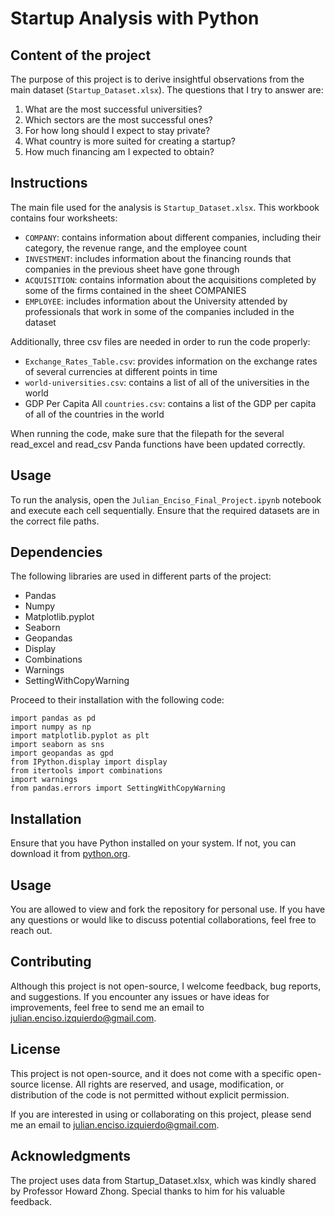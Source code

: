 # Startup Analysis with Python

## Content of the project
The purpose of this project is to derive insightful observations from the main dataset (`Startup_Dataset.xlsx`). The questions that I try to answer are:
1) What are the most successful universities?
2) Which sectors are the most successful ones?
3) For how long should I expect to stay private?
4) What country is more suited for creating a startup?
5) How much financing am I expected to obtain?


## Instructions
The main file used for the analysis is `Startup_Dataset.xlsx`. This workbook contains four worksheets:
- `COMPANY`: contains information about different companies, including their category, the revenue range, and the employee count
- `INVESTMENT`: includes information about the financing rounds that companies in the previous sheet have gone through
- `ACQUISITION`: contains information about the acquisitions completed by some of the firms contained in the sheet COMPANIES
- `EMPLOYEE`: includes information about the University attended by professionals that work in some of the companies included in the dataset

Additionally, three csv files are needed in order to run the code properly:
- `Exchange_Rates_Table.csv`: provides information on the exchange rates of several currencies at different points in time
- `world-universities.csv`: contains a list of all of the universities in the world
- GDP Per Capita All `countries.csv`: contains a list of the GDP per capita of all of the countries in the world

When running the code, make sure that the filepath for the several read_excel and read_csv Panda functions have been updated correctly.


## Usage

To run the analysis, open the `Julian_Enciso_Final_Project.ipynb` notebook and execute each cell sequentially. Ensure that the required datasets are in the correct file paths.


## Dependencies

The following libraries are used in different parts of the project:
- Pandas
- Numpy
- Matplotlib.pyplot
- Seaborn
- Geopandas
- Display
- Combinations
- Warnings
- SettingWithCopyWarning


Proceed to their installation with the following code:

```
import pandas as pd
import numpy as np
import matplotlib.pyplot as plt
import seaborn as sns
import geopandas as gpd
from IPython.display import display
from itertools import combinations
import warnings
from pandas.errors import SettingWithCopyWarning
```

## Installation
Ensure that you have Python installed on your system. If not, you can download it from [python.org](https://www.python.org/downloads/).


## Usage
You are allowed to view and fork the repository for personal use. If you have any questions or would like to discuss potential collaborations, feel free to reach out.


## Contributing
Although this project is not open-source, I welcome feedback, bug reports, and suggestions. If you encounter any issues or have ideas for improvements, feel free to send me an email to julian.enciso.izquierdo@gmail.com.


## License
This project is not open-source, and it does not come with a specific open-source license. All rights are reserved, and usage, modification, or distribution of the code is not permitted without explicit permission.

If you are interested in using or collaborating on this project, please send me an email to julian.enciso.izquierdo@gmail.com.

## Acknowledgments
The project uses data from Startup_Dataset.xlsx, which was kindly shared by Professor Howard Zhong. Special thanks to him for his valuable feedback.
